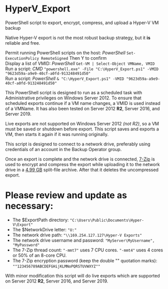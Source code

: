 # HyperV_Export
PowerShell script to export, encrypt, compress, and upload a Hyper-V VM backup

Native Hyper-V export is not the most robust backup strategy, but it **is** reliable and free.

Permit running PowerShell scripts on the host: *PowerShell* `Set-ExecutionPolicy RemoteSigned` Then Y to confirm  
Display a list of VMID: *PowerShell* `Get-VM | Select-Object VMName, VMID`  
Run a script: *CMD* `"powershell.exe" -File "C:\HyperV_Export.ps1" -VMID "9623d59a-a9e9-40cf-a0fd-913248491d50"`  
Run a script: *PowerShell* `& "C:\HyperV_Export.ps1" -VMID "9623d59a-a9e9-40cf-a0fd-913248491d50"`  

This PowerShell script is designed to run as a scheduled task with Administrative privileges on Windows Server 2012. To ensure that scheduled exports continue if a VM name changes, a VMID is used instead of a VMName. It has also been tested on Server 2012 **R2**, Server 2016, and Server 2019.

Live exports are not supported on Windows Server 2012 *(not R2)*, so a VM must be saved or shutdown before export. This script saves and exports a VM, then starts it again if it was running originally.

This script is designed to connect to a network drive, preferably using credentials of an account in the Backup Operator group.

Once an export is complete and the network drive is connected, [7-Zip](https://www.7-zip.org/) is used to encrypt and compress the export while uploading it to the network drive in a [4.99 GB](https://www.backblaze.com/b2/docs/large_files.html) split-file archive. After that it deletes the uncompressed export.  

# Please review and update as necessary:  
 - The $ExportPath directory: `"C:\Users\Public\Documents\Hyper-V\Export"`  
 - The $NetworkDrive letter: `"U:"`  
 - The network drive path: `"\\169.254.127.127\Hyper-V Exports"`  
 - The network drive username and password: `"MyServer\MyUsername", "MyPassword"`  
 - The 7-Zip thread count: `"-mmt7"` uses 7 CPU cores. `"-mmt4"` uses 4 cores or 50% of an 8-core CPU.  
 - The 7-Zip encryption password (keep the double "" quotation marks): `""123456789ABCDEFGHijKLMNoPQRSTUVWXYZ""`  

With minor modification this script will do live exports which are supported on Server 2012 **R2**, Server 2016, and Server 2019.
